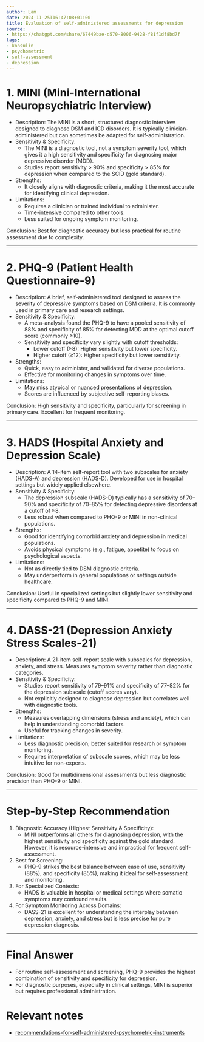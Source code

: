```yaml
---
author: Lam
date: 2024-11-25T16:47:08+01:00
title: Evaluation of self-administered assessments for depression
source:
- https://chatgpt.com/share/67449bae-d570-8006-9428-f81f1df8bd7f
tags:
- konsulin
- psychometric
- self-assessment
- depression
---
```


# 1. MINI (Mini-International Neuropsychiatric Interview)

- Description: The MINI is a short, structured diagnostic interview designed to diagnose DSM and ICD disorders. It is typically clinician-administered but can sometimes be adapted for self-administration.
- Sensitivity & Specificity:
  - The MINI is a diagnostic tool, not a symptom severity tool, which gives it a high sensitivity and specificity for diagnosing major depressive disorder (MDD).
  - Studies report sensitivity > 90% and specificity > 85% for depression when compared to the SCID (gold standard).
- Strengths:
  - It closely aligns with diagnostic criteria, making it the most accurate for identifying clinical depression.
- Limitations:
  - Requires a clinician or trained individual to administer.
  - Time-intensive compared to other tools.
  - Less suited for ongoing symptom monitoring.

Conclusion: Best for diagnostic accuracy but less practical for routine assessment due to complexity.

---

# 2. PHQ-9 (Patient Health Questionnaire-9)

- Description: A brief, self-administered tool designed to assess the severity of depressive symptoms based on DSM criteria. It is commonly used in primary care and research settings.
- Sensitivity & Specificity:
  - A meta-analysis found the PHQ-9 to have a pooled sensitivity of 88% and specificity of 85% for detecting MDD at the optimal cutoff score (commonly ≥10).
  - Sensitivity and specificity vary slightly with cutoff thresholds:
    - Lower cutoff (≥8): Higher sensitivity but lower specificity.
    - Higher cutoff (≥12): Higher specificity but lower sensitivity.
- Strengths:
  - Quick, easy to administer, and validated for diverse populations.
  - Effective for monitoring changes in symptoms over time.
- Limitations:
  - May miss atypical or nuanced presentations of depression.
  - Scores are influenced by subjective self-reporting biases.

Conclusion: High sensitivity and specificity, particularly for screening in primary care. Excellent for frequent monitoring.

---

# 3. HADS (Hospital Anxiety and Depression Scale)

- Description: A 14-item self-report tool with two subscales for anxiety (HADS-A) and depression (HADS-D). Developed for use in hospital settings but widely applied elsewhere.
- Sensitivity & Specificity:
  - The depression subscale (HADS-D) typically has a sensitivity of 70–90% and specificity of 70–85% for detecting depressive disorders at a cutoff of ≥8.
  - Less robust when compared to PHQ-9 or MINI in non-clinical populations.
- Strengths:
  - Good for identifying comorbid anxiety and depression in medical populations.
  - Avoids physical symptoms (e.g., fatigue, appetite) to focus on psychological aspects.
- Limitations:
  - Not as directly tied to DSM diagnostic criteria.
  - May underperform in general populations or settings outside healthcare.

Conclusion: Useful in specialized settings but slightly lower sensitivity and specificity compared to PHQ-9 and MINI.

---

# 4. DASS-21 (Depression Anxiety Stress Scales-21)

- Description: A 21-item self-report scale with subscales for depression, anxiety, and stress. Measures symptom severity rather than diagnostic categories.
- Sensitivity & Specificity:
  - Studies report sensitivity of 79–91% and specificity of 77–82% for the depression subscale (cutoff scores vary).
  - Not explicitly designed to diagnose depression but correlates well with diagnostic tools.
- Strengths:
  - Measures overlapping dimensions (stress and anxiety), which can help in understanding comorbid factors.
  - Useful for tracking changes in severity.
- Limitations:
  - Less diagnostic precision; better suited for research or symptom monitoring.
  - Requires interpretation of subscale scores, which may be less intuitive for non-experts.

Conclusion: Good for multidimensional assessments but less diagnostic precision than PHQ-9 or MINI.

---

# Step-by-Step Recommendation

1. Diagnostic Accuracy (Highest Sensitivity & Specificity):
   - MINI outperforms all others for diagnosing depression, with the highest sensitivity and specificity against the gold standard. However, it is resource-intensive and impractical for frequent self-assessment.
2. Best for Screening:
   - PHQ-9 strikes the best balance between ease of use, sensitivity (88%), and specificity (85%), making it ideal for self-assessment and monitoring.
3. For Specialized Contexts:
   - HADS is valuable in hospital or medical settings where somatic symptoms may confound results.
4. For Symptom Monitoring Across Domains:
   - DASS-21 is excellent for understanding the interplay between depression, anxiety, and stress but is less precise for pure depression diagnosis.

---

# Final Answer

- For routine self-assessment and screening, PHQ-9 provides the highest combination of sensitivity and specificity for depression.
- For diagnostic purposes, especially in clinical settings, MINI is superior but requires professional administration.

# Relevant notes

- [recommendations-for-self-administered-psychometric-instruments](Resources/recommendations-for-self-administered-psychometric-instruments.md) 
